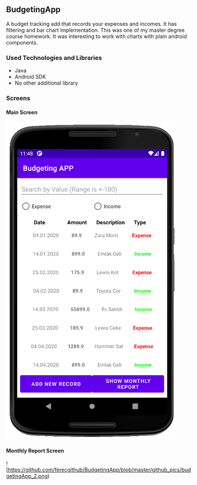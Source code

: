 ## BudgetingApp
A budget tracking add that records your expenses and incomes. It has filtering and bar chart implementation. This was one of my master degree course homework. 
It was interesting to work with charts with plain android components.

### Used Technologies and Libraries

* Java
* Android SDK
* No other additional library

### Screens

#### Main Screen
![alt text](https://github.com/ferecgithub/BudgetingApp/blob/master/github_pics/budgetingApp_1.png)

#### Monthly Report Screen
![https://github.com/ferecgithub/BudgetingApp/blob/master/github_pics/budgetingApp_2.png)

